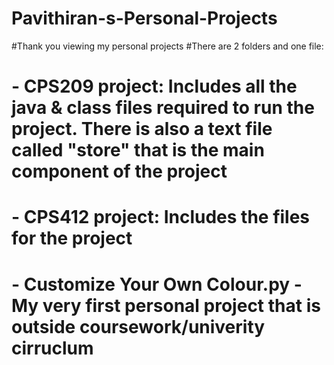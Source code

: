 # Pavithiran-s-Personal-Projects

#Thank you viewing my personal projects
#There are 2 folders and one file:
# - CPS209 project: Includes all the java & class files required to run the project. There is also a text file called "store" that is the main component of the project
# - CPS412 project: Includes the files for the project
# - Customize Your Own Colour.py - My very first personal project that is outside coursework/univerity cirruclum
